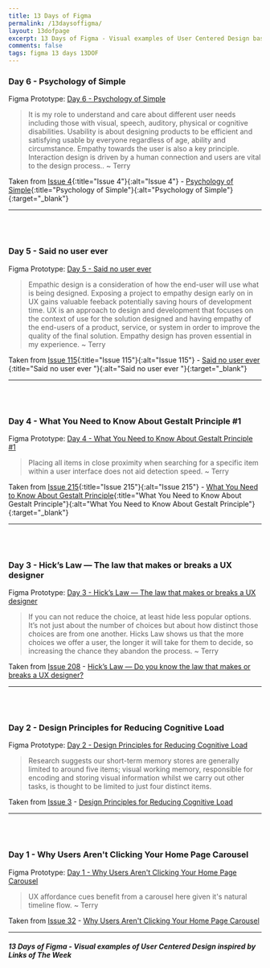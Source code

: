```yaml
---
title: 13 Days of Figma
permalink: /13daysoffigma/
layout: 13dofpage
excerpt: 13 Days of Figma - Visual examples of User Centered Design based on Links of The Week articles by Terry Wells MA Design
comments: false
tags: figma 13 days 13DOF
---
```

### Day 6 - Psychology of Simple
Figma Prototype: <a href="/13-days-of-figma-day-6-psychology-of-simple/" title="Day 6 - Psychology of Simple" alt="Day 6 - Psychology of Simple">Day 6 - Psychology of Simple</a>

> It is my role to understand and care about different user needs including those with visual, speech, auditory, physical or cognitive disabilities. Usability is about designing products to be efficient and satisfying usable by everyone regardless of age, ability and circumstance. Empathy towards the user is also a key principle. Interaction design is driven by a human connection and users are vital to the design process.. ~ Terry

Taken from [Issue 4](/issue-4-10-march-2016/){:title="Issue 4"}{:alt="Issue 4"} - [Psychology of Simple](https://thenextweb.com/dd/2015/05/31/the-psychology-of-simple/){:title="Psychology of Simple"}{:alt="Psychology of Simple"}{:target="_blank"}

---

<br><br>
### Day 5 - Said no user ever
Figma Prototype: <a href="/13-days-of-figma-day-5-said-no-user-ever/" title="Day 5 - Said no user ever" alt="Day 5 - Said no user ever">Day 5 - Said no user ever</a>

> Empathic design is a consideration of how the end-user will use what is being designed. Exposing a project to empathy design early on in UX gains valuable feeback potentially saving hours of development time. UX is an approach to design and development that focuses on the context of use for the solution designed and having empathy of the end-users of a product, service, or system in order to improve the quality of the final solution. Empathy design has proven essential in my experience. ~ Terry

Taken from [Issue 115](/issue-115-27-july-2018-geocities-search-y2k-misinformation/){:title="Issue 115"}{:alt="Issue 115"} - [Said no user ever ](https://uxplanet.org/what-you-need-to-know-about-gestalt-principle-c440f5d7fc1d){:title="Said no user ever "}{:alt="Said no user ever "}{:target="_blank"}

---

<br><br>

### Day 4 - What You Need to Know About Gestalt Principle #1

Figma Prototype: <a href="/13-days-of-figma-day-4-what-you-need-to-know-about-gestalt-principle-1/" title="Day 4 - What You Need to Know About Gestalt Principle #1" alt="Day 4 - What You Need to Know About Gestalt Principle #1">Day 4 - What You Need to Know About Gestalt Principle #1</a>

> Placing all items in close proximity when searching for a specific item within a user interface does not aid detection speed. ~ Terry

Taken from [Issue 215](/issue-215-19-june-2020-gestalt-typography-ux-seo-analytics/){:title="Issue 215"}{:alt="Issue 215"} - [What You Need to Know About Gestalt Principle](https://uxplanet.org/what-you-need-to-know-about-gestalt-principle-c440f5d7fc1d){:title="What You Need to Know About Gestalt Principle"}{:alt="What You Need to Know About Gestalt Principle"}{:target="_blank"}

---

<br><br>

### Day 3 - Hick’s Law — The law that makes or breaks a UX designer

Figma Prototype: <a href="/13-days-of-figma-day-3-hick-s-law-the-law-that-makes-or-breaks-a-ux-designer/" title="Day 3 - Hick’s Law — The law that makes or breaks a UX designer" alt="Day 3 - Hick’s Law — The law that makes or breaks a UX designer">Day 3 - Hick’s Law — The law that makes or breaks a UX designer</a>

> If you can not reduce the choice, at least hide less popular options. It’s not just about the number of choices but about how distinct those choices are from one another. Hicks Law shows us that the more choices we offer a user, the longer it will take for them to decide, so increasing the chance they abandon the process. ~ Terry

Taken from <a href="/issue-208-1-may-2020-times-new-arial-typography-fonts-hicks-law-ux-ucd-ghibli-beastie-boys/" alt="Issue 208" title="Issue 208">Issue 208</a> - <a href="https://uxdesign.cc/do-you-know-the-law-that-makes-or-breaks-a-ux-designer-hicks-law-6f2651400663" title="Hick’s Law — Do you know the law that makes or breaks a UX designer?" alt="Hick’s Law — Do you know the law that makes or breaks a UX designer?" target="_blank">Hick’s Law — Do you know the law that makes or breaks a UX designer?</a>

---

<br><br>

### Day 2 - Design Principles for Reducing Cognitive Load

Figma Prototype: <a href="/13-days-of-figma-day-2-design-principles-for-reducing-cognitive-load/" title="Day 2 - Design Principles for Reducing Cognitive Load" alt="Day 2 - Design Principles for Reducing Cognitive Load">Day 2 - Design Principles for Reducing Cognitive Load</a>

> Research suggests our short-term memory stores are generally limited to around five items; visual working memory, responsible for encoding and storing visual information whilst we carry out other tasks, is thought to be limited to just four distinct items.

Taken from <a href="/issue-3-3-march-2016/" alt="Issue 3" title="Issue 3">Issue 3</a> - <a href="https://jonyablonski.com/articles/2015/design-principles-for-reducing-cognitive-load/" title="Design Principles for Reducing Cognitive Load" alt="Design Principles for Reducing Cognitive Load" target="_blank">Design Principles for Reducing Cognitive Load</a>

---

<br><br>

### Day 1 - Why Users Aren't Clicking Your Home Page Carousel

Figma Prototype: <a href="/13-days-of-figma-day-1-why-users-arent-clicking-your-home-page-carousel/" title="Day 1 - Why Users Aren't Clicking Your Home Page Carousel" alt="Day 1 - Why Users Aren't Clicking Your Home Page Carousel">Day 1 - Why Users Aren't Clicking Your Home Page Carousel</a>

> UX affordance cues benefit from a carousel here given it's natural timeline flow. ~ Terry

Taken from <a href="/issue-32-15-december-2016-svg-ux-widget-grid/" alt="Issue 32" title="Issue 32">Issue 32</a> -  <a href="https://uxmovement.com/navigation/why-users-arent-clicking-your-home-page-carousel/" title="Why Users Aren't Clicking Your Home Page Carousel" alt="Why Users Aren't Clicking Your Home Page Carousel" target="_blank">Why Users Aren't Clicking Your Home Page Carousel</a>

---

##### 13 Days of Figma - Visual examples of User Centered Design inspired by Links of The Week